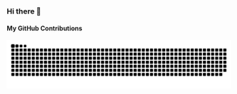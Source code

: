 ### Hi there 👋

#### My GitHub Contributions    
![](https://raw.githubusercontent.com/dapangyu-fish/snk/output/github-contribution-grid-snake-dark.svg)           


<!--
**dapangyu-fish/dapangyu-fish** is a ✨ _special_ ✨ repository because its `README.md` (this file) appears on your GitHub profile.

Here are some ideas to get you started:

- 🔭 I’m currently working on ...
- 🌱 I’m currently learning ...
- 👯 I’m looking to collaborate on ...
- 🤔 I’m looking for help with ...
- 💬 Ask me about ...
- 📫 How to reach me: ...
- 😄 Pronouns: ...
- ⚡ Fun fact: ...
-->
